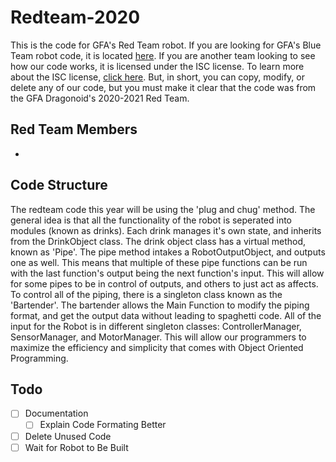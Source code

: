 # Redteam-2020
This is the code for GFA's Red Team robot. If you are looking for GFA's Blue Team robot code, it is located [here](github.com/gfa-dragonoids/Blueteam-2020). If you are another team looking to see how our code works, it is licensed under the ISC license. To learn more about the ISC license, [click here](https://en.wikipedia.org/wiki/ISC_license#:~:text=The%20ISC%20license%20is%20a,unnecessary%20following%20the%20Berne%20Convention.). But, in short, you can copy, modify, or delete any of our code, but you must make it clear that the code was from the GFA Dragonoid's 2020-2021 Red Team.

## Red Team Members
- 

## Code Structure
The redteam code this year will be using the 'plug and chug' method. The general idea is that all the functionality of the robot is seperated into modules (known as drinks). Each drink manages it's own state, and inherits from the DrinkObject class. The drink object class has a virtual method, known as 'Pipe'. The pipe method intakes a RobotOutputObject, and outputs one as well. This means that multiple of these pipe functions can be run with the last function's output being the next function's input. This will allow for some pipes to be in control of outputs, and others to just act as affects. To control all of the piping, there is a singleton class known as the 'Bartender'. The bartender allows the Main Function to modify the piping format, and get the output data without leading to spaghetti code. All of the input for the Robot is in different singleton classes: ControllerManager, SensorManager, and MotorManager. This will allow our programmers to maximize the efficiency and simplicity that comes with Object Oriented Programming. 

## Todo
- [ ] Documentation
  - [ ] Explain Code Formating Better
- [ ] Delete Unused Code
- [ ] Wait for Robot to Be Built
